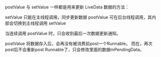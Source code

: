 postValue 与 setValue 一样都是用来更新 LiveData 数据的方法：

setValue 只能在主线程调用，同步更新数据
postValue 可在后台线程调用，其内部会切换到主线程调用 setValue

当连续调用 postValue 时，只会收到最后一次数据更新通知。
    
postValue 将数据存入后，会再没有被消费前post一个Runnable。
而在，再次post后不会重新post Runnable了，只会修改里面的数据mPendingData。